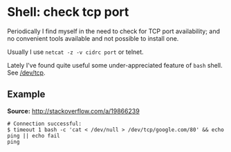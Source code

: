 # Shell: check tcp port

Periodically I find myself in the need to check for TCP port availability; and
no convenient tools available and not possible to install one.

Usually I use `netcat -z -v cidrc port` or telnet.

Lately I've found quite useful some under-appreciated feature of `bash` shell.
See [/dev/tcp][dev-tcp].

## Example

**Source:** http://stackoverflow.com/a/19866239

```console
# Connection successful:
$ timeout 1 bash -c 'cat < /dev/null > /dev/tcp/google.com/80' && echo ping || echo fail
ping
```

<!-- References -->
[dev-tcp]: http://www.tldp.org/LDP/abs/html/devref1.html#DEVTCP "/dev/tcp"
